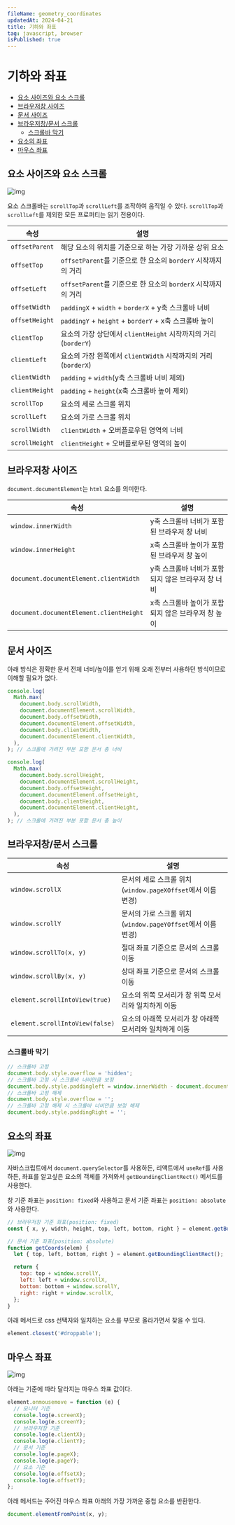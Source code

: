 ```yaml
---
fileName: geometry_coordinates
updatedAt: 2024-04-21
title: 기하와 좌표
tag: javascript, browser
isPublished: true
---
```


# 기하와 좌표

- [요소 사이즈와 요소 스크롤](#요소-사이즈와-요소-스크롤)
- [브라우저창 사이즈](#브라우저창-사이즈)
- [문서 사이즈](#문서-사이즈)
- [브라우저창/문서 스크롤](#브라우저창문서-스크롤)
  - [스크롤바 막기](#스크롤바-막기)
- [요소의 좌표](#요소의-좌표)
- [마우스 좌표](#마우스-좌표)

## 요소 사이즈와 요소 스크롤

![img](images/geometry_element.png)

요소 스크롤바는 `scrollTop`과 `scrollLeft`를 조작하여 움직일 수 있다. `scrollTop`과 `scrollLeft`를 제외한 모든 프로퍼티는 읽기 전용이다.

| 속성           | 설명                                                           |
| -------------- | -------------------------------------------------------------- |
| `offsetParent` | 해당 요소의 위치를 기준으로 하는 가장 가까운 상위 요소         |
| `offsetTop`    | `offsetParent`를 기준으로 한 요소의 `borderY` 시작까지의 거리  |
| `offsetLeft`   | `offsetParent`를 기준으로 한 요소의 `borderX` 시작까지의 거리  |
| `offsetWidth`  | `paddingX` + `width` + `borderX` + y축 스크롤바 너비           |
| `offsetHeight` | `paddingY` + `height` + `borderY` + x축 스크롤바 높이          |
| `clientTop`    | 요소의 가장 상단에서 `clientHeight` 시작까지의 거리(`borderY`) |
| `clientLeft`   | 요소의 가장 왼쪽에서 `clientWidth` 시작까지의 거리(`borderX`)  |
| `clientWidth`  | `padding` + `width`(y축 스크롤바 너비 제외)                    |
| `clientHeight` | `padding` + `height`(x축 스크롤바 높이 제외)                   |
| `scrollTop`    | 요소의 세로 스크롤 위치                                        |
| `scrollLeft`   | 요소의 가로 스크롤 위치                                        |
| `scrollWidth`  | `clientWidth` + 오버플로우된 영역의 너비                       |
| `scrollHeight` | `clientHeight` + 오버플로우된 영역의 높이                      |

## 브라우저창 사이즈

`document.documentElement`는 `html` 요소를 의미한다.

| 속성                                    | 설명                                               |
| --------------------------------------- | -------------------------------------------------- |
| `window.innerWidth`                     | y축 스크롤바 너비가 포함된 브라우저 창 너비        |
| `window.innerHeight`                    | x축 스크롤바 높이가 포함된 브라우저 창 높이        |
| `document.documentElement.clientWidth`  | y축 스크롤바 너비가 포함되지 않은 브라우저 창 너비 |
| `document.documentElement.clientHeight` | x축 스크롤바 높이가 포함되지 않은 브라우저 창 높이 |

## 문서 사이즈

아래 방식은 정확한 문서 전체 너비/높이를 얻기 위해 오래 전부터 사용하던 방식이므로 이해할 필요가 없다.

```js
console.log(
  Math.max(
    document.body.scrollWidth,
    document.documentElement.scrollWidth,
    document.body.offsetWidth,
    document.documentElement.offsetWidth,
    document.body.clientWidth,
    document.documentElement.clientWidth,
  ),
); // 스크롤에 가려진 부분 포함 문서 총 너비

console.log(
  Math.max(
    document.body.scrollHeight,
    document.documentElement.scrollHeight,
    document.body.offsetHeight,
    document.documentElement.offsetHeight,
    document.body.clientHeight,
    document.documentElement.clientHeight,
  ),
); // 스크롤에 가려진 부분 포함 문서 총 높이
```

## 브라우저창/문서 스크롤

| 속성                            | 설명                                                        |
| ------------------------------- | ----------------------------------------------------------- |
| `window.scrollX`                | 문서의 세로 스크롤 위치(`window.pageXOffset`에서 이름 변경) |
| `window.scrollY`                | 문서의 가로 스크롤 위치(`window.pageYOffset`에서 이름 변경) |
| `window.scrollTo(x, y)`         | 절대 좌표 기준으로 문서의 스크롤 이동                       |
| `window.scrollBy(x, y)`         | 상대 좌표 기준으로 문서의 스크롤 이동                       |
| `element.scrollIntoView(true)`  | 요소의 위쪽 모서리가 창 위쪽 모서리와 일치하게 이동         |
| `element.scrollIntoView(false)` | 요소의 아래쪽 모서리가 창 아래쪽 모서리와 일치하게 이동     |

### 스크롤바 막기

```js
// 스크롤바 고정
document.body.style.overflow = 'hidden';
// 스크롤바 고정 시 스크롤바 너비만큼 보정
document.body.style.paddingleft = window.innerWidth - document.documentElement.clientWidth;
// 스크롤바 고정 해제
document.body.style.overflow = '';
// 스크롤바 고정 해제 시 스크롤바 너비만큼 보정 해제
document.body.style.paddingRight = '';
```

## 요소의 좌표

![img](images/coordinate_element.png)

자바스크립트에서 `document.querySelector`를 사용하든, 리액트에서 `useRef`를 사용하든, 좌표를 알고싶은 요소의 객체를 가져와서 `getBoundingClientRect()` 메서드를 사용한다.

창 기준 좌표는 `position: fixed`와 사용하고 문서 기준 좌표는 `position: absolute`와 사용한다.

```js
// 브라우저창 기준 좌표(position: fixed)
const { x, y, width, height, top, left, bottom, right } = element.getBoundingClientRect();

// 문서 기준 좌표(position: absolute)
function getCoords(elem) {
  let { top, left, bottom, right } = element.getBoundingClientRect();

  return {
    top: top + window.scrollY,
    left: left + window.scrollX,
    bottom: bottom + window.scrollY,
    right: right + window.scrollX,
  };
}
```

아래 메서드로 css 선택자와 일치하는 요소를 부모로 올라가면서 찾을 수 있다.

```js
element.closest('#droppable');
```

## 마우스 좌표

![img](images/coordinate_mouse.png)

아래는 기준에 따라 달라지는 마우스 좌표 값이다.

```js
element.onmousemove = function (e) {
  // 모니터 기준
  console.log(e.screenX);
  console.log(e.screenY);
  // 브라우저창 기준
  console.log(e.clientX);
  console.log(e.clientY);
  // 문서 기준
  console.log(e.pageX);
  console.log(e.pageY);
  // 요소 기준
  console.log(e.offsetX);
  console.log(e.offsetY);
};
```

아래 메서드는 주어진 마우스 좌표 아래의 가장 가까운 중첩 요소를 반환한다.

```ts
document.elementFromPoint(x, y);
```
